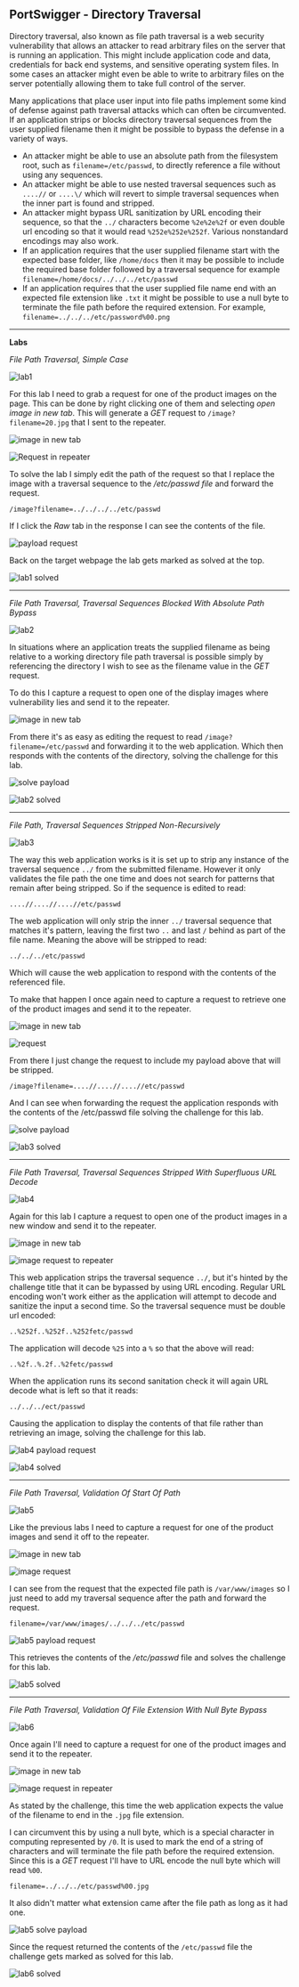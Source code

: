 ## **PortSwigger - Directory Traversal**

Directory traversal, also known as file path traversal is a web security vulnerability that allows an attacker to read arbitrary files on the server that is running an application. This might include application code and data, credentials for back end systems, and sensitive operating system files. In some cases an attacker might even be able to write to arbitrary files on the server potentially allowing them to take full control of the server. 

Many applications that place user input into file paths implement some kind of defense against path traversal attacks which can often be circumvented. If an application strips or blocks directory traversal sequences from the user supplied filename then it might be possible to bypass the defense in a variety of ways. 

* An attacker might be able to use an absolute path from the filesystem root, such as `filename=/etc/passwd`, to directly reference a file without using any sequences.
* An attacker might be able to use nested traversal sequences such as `....//` or `....\/` which will revert to simple traversal sequences when the inner part is found and stripped.
* An attacker might bypass URL sanitization by URL encoding their sequence, so that the `../` characters become `%2e%2e%2f` or even double url encoding so that it would read `%252e%252e%252f`. Various nonstandard encodings may also work.
* If an application requires that the user supplied filename start with the expected base folder, like `/home/docs` then it may be possible to include the required base folder followed by a traversal sequence for example `filename=/home/docs/../../../etc/passwd`
* If an application requires that the user supplied file name end with an expected file extension like `.txt` it might be possible to use a null byte to terminate the file path before the required extension. For example, `filename=../../../etc/password%00.png`

---

**Labs**

*File Path Traversal, Simple Case*

![lab1](/docs/assets/images/portswigger/directorytraversal/dt01.png)

For this lab I need to grab a request for one of the product images on the page. This can be done by right clicking one of them and selecting *open image in new tab*. This will generate a *GET* request to `/image?filename=20.jpg` that I sent to the repeater. 

![image in new tab](/docs/assets/images/portswigger/directorytraversal/dt02.png)

![Request in repeater](/docs/assets/images/portswigger/directorytraversal/dt03.png)

To solve the lab I simply edit the path of the request so that I replace the image with a traversal sequence to the */etc/passwd file* and forward the request. 
 
`/image?filename=../../../../etc/passwd` 

If I click the *Raw* tab in the response I can see the contents of the file. 

![payload request](/docs/assets/images/portswigger/directorytraversal/dt04.png)

Back on the target webpage the lab gets marked as solved at the top. 

![lab1 solved](/docs/assets/images/portswigger/directorytraversal/dt05.png)

---

*File Path Traversal, Traversal Sequences Blocked With Absolute Path Bypass* 

![lab2](/docs/assets/images/portswigger/directorytraversal/dt06.png)

In situations where an application treats the supplied filename as being relative to a working directory file path traversal is possible simply by referencing the directory I wish to see as the filename value in the *GET* request. 

To do this I capture a request to open one of the display images where vulnerability lies and send it to the repeater. 

![image in new tab](/docs/assets/images/portswigger/directorytraversal/dt07.png)

From there it's as easy as editing the request to read `/image?filename=/etc/passwd` and forwarding it to the web application. Which then responds with the contents of the directory, solving the challenge for this lab. 

![solve payload](/docs/assets/images/portswigger/directorytraversal/dt08.png)

![lab2 solved](/docs/assets/images/portswigger/directorytraversal/dt09.png)

---

*File Path, Traversal Sequences Stripped Non-Recursively*

![lab3](/docs/assets/images/portswigger/directorytraversal/dt10.png)

The way this web application works is it is set up to strip any instance of the traversal sequence `../` from the submitted filename. However it only validates the file path the one time and does not search for patterns that remain after being stripped. So if the sequence is edited to read: 

`....//....//....//etc/passwd` 

The web application will only strip the inner `../` traversal sequence that matches it's pattern, leaving the first two `..` and last `/` behind as part of the file name. Meaning the above will be stripped to read: 

`../../../etc/passwd` 

Which will cause the web application to respond with the contents of the referenced file. 

To make that happen I once again need to capture a request to retrieve one of the product images and send it to the repeater. 

![image in new tab](/docs/assets/images/portswigger/directorytraversal/dt11.png)

![request](/docs/assets/images/portswigger/directorytraversal/dt12.png)

From there I just change the request to include my payload above that will be stripped. 

`/image?filename=....//....//....//etc/passwd` 

And I can see when forwarding the request the application responds with the contents of the /etc/passwd file solving the challenge for this lab.

![solve payload](/docs/assets/images/portswigger/directorytraversal/dt13.png)

![lab3 solved](/docs/assets/images/portswigger/directorytraversal/dt14.png)

---

*File Path Traversal, Traversal Sequences Stripped With Superfluous URL Decode* 

![lab4 ](/docs/assets/images/portswigger/directorytraversal/dt15.png)

Again for this lab I capture a request to open one of the product images in a new window and send it to the repeater. 

![image in new tab](/docs/assets/images/portswigger/directorytraversal/dt16.png)

![image request to repeater](/docs/assets/images/portswigger/directorytraversal/dt17.png)

This web application strips the traversal sequence `../`, but it's hinted by the challenge title that it can be bypassed by using URL encoding. Regular URL encoding won't work either as the application will attempt to decode and sanitize the input a second time. So the traversal sequence must be double url encoded: 

`..%252f..%252f..%252fetc/passwd` 

The application will decode `%25` into a `%` so that the above will read: 

`..%2f..%.2f..%2fetc/passwd` 

When the application runs its second sanitation check it will again URL decode what is left so that it reads: 

`../../../ect/passwd` 

Causing the application to display the contents of that file rather than retrieving an image, solving the challenge for this lab. 

![lab4 payload request](/docs/assets/images/portswigger/directorytraversal/dt18.png)

![lab4 solved](/docs/assets/images/portswigger/directorytraversal/dt19.png)

---

*File Path Traversal, Validation Of Start Of Path* 

![lab5](/docs/assets/images/portswigger/directorytraversal/dt20.png)

Like the previous labs I need to capture a request for one of the product images and send it off to the repeater. 

![image in new tab](/docs/assets/images/portswigger/directorytraversal/dt21.png)

![image request](/docs/assets/images/portswigger/directorytraversal/dt22.png)

I can see from the request that the expected file path is `/var/www/images` so I just need to add my traversal sequence after the path and forward the request. 

`filename=/var/www/images/../../../etc/passwd` 

![lab5 payload request](/docs/assets/images/portswigger/directorytraversal/dt23.png)

This retrieves the contents of the */etc/passwd* file and solves the challenge for this lab. 

![lab5 solved](/docs/assets/images/portswigger/directorytraversal/dt24.png)

---

*File Path Traversal, Validation Of File Extension With Null Byte Bypass* 

![lab6](/docs/assets/images/portswigger/directorytraversal/dt25.png)

Once again I'll need to capture a request for one of the product images and send it to the repeater. 

![image in new tab](/docs/assets/images/portswigger/directorytraversal/dt26.png)

![image request in repeater](/docs/assets/images/portswigger/directorytraversal/dt27.png)

As stated by the challenge, this time the web application expects the value of the filename to end  in the `.jpg` file extension. 

I can circumvent this by using a null byte, which is a special character in computing represented by `/0`. It is used to mark the end of a string of characters and will terminate the file path before the required extension. Since this is a *GET* request I'll have to URL encode the null byte which will read `%00`. 

`filename=../../../etc/passwd%00.jpg` 

It also didn't matter what extension came after the file path as long as it had one.

![lab5 solve payload](/docs/assets/images/portswigger/directorytraversal/dt28.png)

Since the request returned the contents of the `/etc/passwd` file the challenge gets marked as solved for this lab. 

![lab6 solved](/docs/assets/images/portswigger/directorytraversal/dt29.png)





